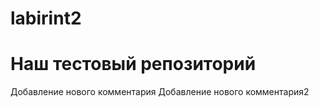 # labirint2
# Наш тестовый репозиторий
Добавление нового комментария
Добавление нового комментария2
